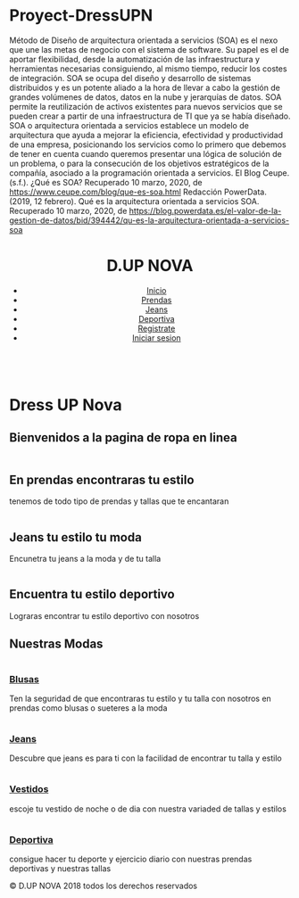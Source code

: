 # Proyect-DressUPN
Método de Diseño de arquitectura orientada a servicios (SOA)
 es el nexo que une las metas de negocio con el sistema de software. Su papel es el de aportar flexibilidad, desde la automatización de las infraestructura y herramientas necesarias consiguiendo, al mismo tiempo, reducir los costes de integración. SOA se ocupa del diseño y desarrollo de sistemas distribuidos y es un potente aliado a la hora de llevar a cabo la gestión de grandes volúmenes de datos, datos en la nube y jerarquías de datos.
 SOA permite la reutilización de activos existentes para nuevos servicios que se pueden crear a partir de una infraestructura de TI que ya se había diseñado. 
 SOA o arquitectura orientada a servicios establece un modelo de arquitectura que ayuda a mejorar la eficiencia, efectividad y productividad de una empresa, posicionando los servicios como lo primero que debemos de tener en cuenta cuando queremos presentar una lógica de solución de un problema, o para la consecución de los objetivos estratégicos de la compañía, asociado a la programación orientada a servicios.
 El Blog Ceupe. (s.f.). ¿Qué es SOA? Recuperado 10 marzo, 2020, de https://www.ceupe.com/blog/que-es-soa.html
 Redacción PowerData. (2019, 12 febrero). Qué es la arquitectura orientada a servicios SOA. Recuperado 10 marzo, 2020, de https://blog.powerdata.es/el-valor-de-la-gestion-de-datos/bid/394442/qu-es-la-arquitectura-orientada-a-servicios-soa

<!DOCTYPE html>
<html lang="es">
	<head>
		<meta charset="utf-8">
		<title>Dress UP Nova</title>
		<meta name="viewport" content="width-device-width, user-scalatle=no, initial-scale=1.0, maximum-scale=1.0, minimum-scale=1.0">
		<link rel="stylesheet" type="text/css" href="css/estilo.css">
		<link  rel="stylesheet" href="css/font.css">
	</head>
	<body>
	    <header class="header">
	    	<div class="contenedor">
	    		<h1 class="logo">D.UP NOVA</h1>
	    		<span class="icon-bars" id="btn-menu"></span>
	    		<nav class="nav" id="nav">
	    			<ul class="menu">
		    			<li class="menu__item"><a class="menu__link select" href="index.html">Inicio</a></li>
		    			<li class="menu__item"><a class="menu__link" href="prendas.html">Prendas</a></li>
		    			<li class="menu__item"><a class="menu__link" href="jeans.html">Jeans</a></li>
		    			<li class="menu__item"><a class="menu__link" href="deportiva.html">Deportiva</a></li>
		    			<li class="menu__item"><a class="menu__link" href="inicio.html">Registrate</a></li>
		    			<li class="menu__item"><a class="menu__link" href="iniciar.html">Iniciar sesion</a></li>
	    			</ul>
	    		</nav>
	    	</div>
	  	</header>
	  	<div class="banner">
			<img src="img/following.jpg" alt="" class="banner__img">
			<div class="contenedor">
				<h1 class="banner__titulo">Dress UP Nova</h1>
				<h2><p class="banner__txt">Bienvenidos a la pagina de ropa en linea</p></h2>
			</div>
		</div>
		<main class="/main">
			<div class="contenedor">
				<section class="info">
					<article class="info__columna">
						<a href="prendas.html"><img src="img/IMG_2406.png" alt="" class="info__img"></a>
						<h2 class="info__titulo">En prendas encontraras tu estilo</h2>
						<p class="info__txt">tenemos de todo tipo de prendas y tallas que te encantaran</p>
					</article>
					<article class="info__columna">
						<a href="jeans.html"><img src="img/IMG_2300.png" alt="" class="info__img"></a>
						<h2 class="info__titulo">Jeans tu estilo tu moda</h2>
						<p class="info__txt">Encunetra tu jeans a la moda y de tu talla</p>
					</article>
					<article class="info__columna">
						<a href="deportiva.html"><img src="img/dep (2).jpg" alt="" class="info__img"></a>
						<h2 class="info__titulo">Encuentra tu estilo deportivo</h2>
						<p class="info__txt">Lograras encontrar tu estilo deportivo con nosotros</p>
					</article>
				</section>
				<section class="cursos">
					<h2 class="section__titulo">Nuestras Modas</h2>
					<div class="cursos__columna">
						<img src="img/IMG_E4947.jpg" alt="" class="cursos__img">
						<div class="cursos__descripcion">
							<a href="prendas.html"><h3 class="cursos__titulo">Blusas </h3></a>
							<p class="cursos__txt">Ten la seguridad de que encontraras tu estilo y tu talla con nosotros en prendas como blusas o sueteres a la moda</p>						
						</div>
					</div>
					<div class="cursos__columna">
						<img src="img/IMG_2406.png" alt="" class="cursos__img">
						<div class="cursos__descripcion">
							<a href="jeans.html"><h3 class="cursos__titulo">Jeans</h3></a>
							<p class="cursos__txt">Descubre que jeans es para ti con la facilidad de encontrar tu talla y estilo</p>						
						</div>
					</div>
					<div class="cursos__columna">
						<img src="img/IMG_7180.png" alt="" class="cursos__img">
						<div class="cursos__descripcion">
							<a href="prendas.html"><h3 class="cursos__titulo">Vestidos</h3></a>
							<p class="cursos__txt">escoje tu vestido de noche o de dia con nuestra variaded de tallas y estilos</p>						
						</div>
					</div>
					<div class="cursos__columna">
						<img src="img/depo.jpg" alt="" class="cursos__img">
						<div class="cursos__descripcion">
							<a href="deportiva.html"><h3 class="cursos__titulo">Deportiva</h3></a>
							<p class="cursos__txt">consigue hacer tu deporte y ejercicio diario con nuestras prendas deportivas y nuestras tallas</p>						
						</div>
					</div>
				</section>
			</div>
		</main>
		<footer class="footer">
			<div class="social">
				<a class="icon-facebook" href="https://www.facebook.com/Fashionnova/"></a>
				<a class="icon-google" href="https://www.fashionnova.com/"></a>
				<a class="icon-instagrem" href="https://www.instagram.com/fashionnova/?hl=es-la"></a>
			</div>
			<p class="copy">&copy; D.UP NOVA 2018 todos los derechos reservados</p>
		</footer>
	  	<script src="js/menu.js"></script>
	</body>
</html>
